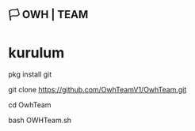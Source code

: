 ## 🏳️ OWH | TEAM


# kurulum

pkg install git

git clone https://github.com/OwhTeamV1/OwhTeam.git

cd OwhTeam

bash OWHTeam.sh
